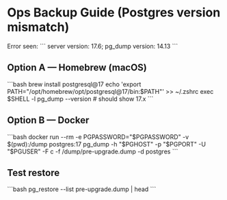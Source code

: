 # Ops Backup Guide (Postgres version mismatch)

Error seen:
\`\`\`
server version: 17.6; pg_dump version: 14.13
\`\`\`

## Option A — Homebrew (macOS)
\`\`\`bash
brew install postgresql@17
echo 'export PATH="/opt/homebrew/opt/postgresql@17/bin:$PATH"' >> ~/.zshrc
exec $SHELL -l
pg_dump --version  # should show 17.x
\`\`\`

## Option B — Docker
\`\`\`bash
docker run --rm -e PGPASSWORD="$PGPASSWORD" -v $(pwd):/dump postgres:17   pg_dump -h "$PGHOST" -p "$PGPORT" -U "$PGUSER" -F c -f /dump/pre-upgrade.dump -d postgres
\`\`\`

## Test restore
\`\`\`bash
pg_restore --list pre-upgrade.dump | head
\`\`\`
